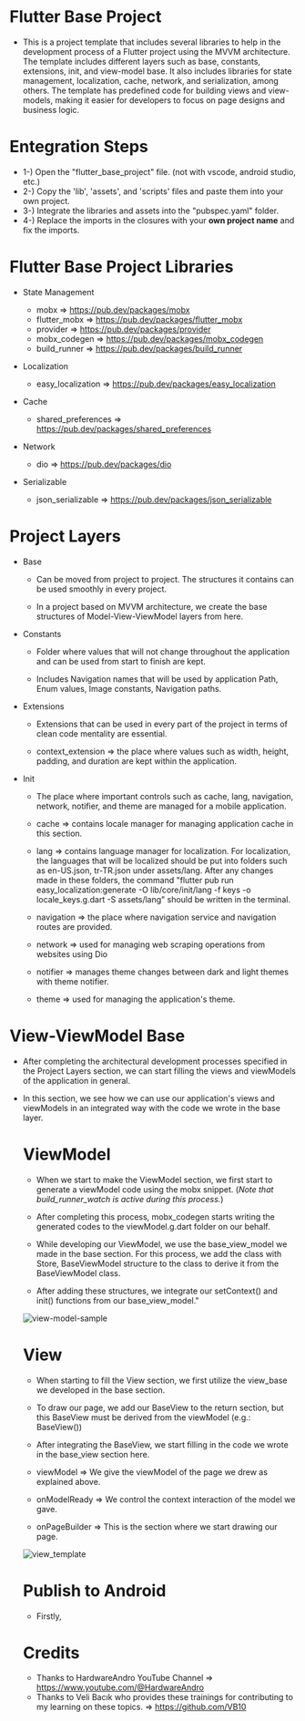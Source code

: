 # Flutter Base Project


-  This is a project template that includes several libraries to help in the development process of a Flutter project using the MVVM architecture. The template includes different layers such as base, constants, extensions, init, and view-model base. It also includes libraries for state management, localization, cache, network, and serialization, among others. The template has predefined code for building views and view-models, making it easier for developers to focus on page designs and business logic.

# Entegration Steps
  - 1-) Open the "flutter_base_project" file. (not with vscode, android studio, etc.) 
  - 2-) Copy the 'lib', 'assets', and 'scripts' files and paste them into your own project.
  - 3-) Integrate the libraries and assets into the "pubspec.yaml" folder.
  - 4-) Replace the imports in the closures with your **own project name** and fix the imports.

# Flutter Base Project Libraries
- State Management
  - mobx => https://pub.dev/packages/mobx
  - flutter_mobx => https://pub.dev/packages/flutter_mobx
  - provider => https://pub.dev/packages/provider
  - mobx_codegen => https://pub.dev/packages/mobx_codegen
  - build_runner => https://pub.dev/packages/build_runner
  
- Localization
  - easy_localization => https://pub.dev/packages/easy_localization 

- Cache
  - shared_preferences => https://pub.dev/packages/shared_preferences

- Network 
  - dio => https://pub.dev/packages/dio

- Serializable
  - json_serializable => https://pub.dev/packages/json_serializable

# Project Layers
- Base 
  - Can be moved from project to project. The structures it contains can be used smoothly in every project.
  
  - In a project based on MVVM architecture, we create the base structures of Model-View-ViewModel layers from here.
 
- Constants 
  - Folder where values that will not change throughout the application and can be used from start to finish are kept.
  
  - Includes Navigation names that will be used by application Path, Enum values, Image constants, Navigation paths.
  
- Extensions
  - Extensions that can be used in every part of the project in terms of clean code mentality are essential.

  - context_extension => the place where values such as width, height, padding, and duration are kept within the application.
  
- Init
  - The place where important controls such as cache, lang, navigation, network, notifier, and theme are managed for a mobile application.
  
  - cache => contains locale manager for managing application cache in this section.
  
  - lang => contains language manager for localization. For localization, the languages that will be localized should be put into folders such as en-US.json, tr-TR.json under assets/lang. After any changes made in these folders, the command "flutter pub run easy_localization:generate -O lib/core/init/lang -f keys -o locale_keys.g.dart -S assets/lang" should be written in the terminal.
  
  - navigation => the place where navigation service and navigation routes are provided.
  
  - network => used for managing web scraping operations from websites using Dio
  
  - notifier =>  manages theme changes between dark and light themes with theme notifier.
  
  - theme => used for managing the application's theme.
  
# View-ViewModel Base  
- After completing the architectural development processes specified in the Project Layers section, we can start filling the views and viewModels of the application in general.
- In this section, we see how we can use our application's views and viewModels in an integrated way with the code we wrote in the base layer.
  
   # ViewModel
     - When we start to make the ViewModel section, we first start to generate a viewModel code using the mobx snippet. (*Note that build_runner_watch is active during this process.*)
     
     - After completing this process, mobx_codegen starts writing the generated codes to the viewModel.g.dart folder on our behalf.
     
     - While developing our ViewModel, we use the base_view_model we made in the base section. For this process, we add the class with Store, BaseViewModel structure to the class to derive it from the BaseViewModel class.
     
     - After adding these structures, we integrate our setContext() and init() functions from our base_view_model."
     
  ![view-model-sample](https://user-images.githubusercontent.com/92018394/218278150-b6426b43-3f7b-4bc6-b82a-15a0da24c718.png)

   
   # View
     - When starting to fill the View section, we first utilize the view_base we developed in the base section.
     - To draw our page, we add our BaseView to the return section, but this BaseView must be derived from the viewModel (e.g.: BaseView<LoginViewModel>())
     - After integrating the BaseView, we start filling in the code we wrote in the base_view section here.
 
     - viewModel => We give the viewModel of the page we drew as explained above.
     - onModelReady => We control the context interaction of the model we gave.
     - onPageBuilder => This is the section where we start drawing our page.
  
  ![view_template](https://user-images.githubusercontent.com/92018394/218277912-a1b5a500-c7c6-4866-b4fe-0c3838792bd6.png )
  
  # Publish to Android
    - Firstly,

  # Credits
     - Thanks to HardwareAndro YouTube Channel => https://www.youtube.com/@HardwareAndro
     - Thanks to Veli Bacık who provides these trainings for contributing to my learning on these topics. => https://github.com/VB10
